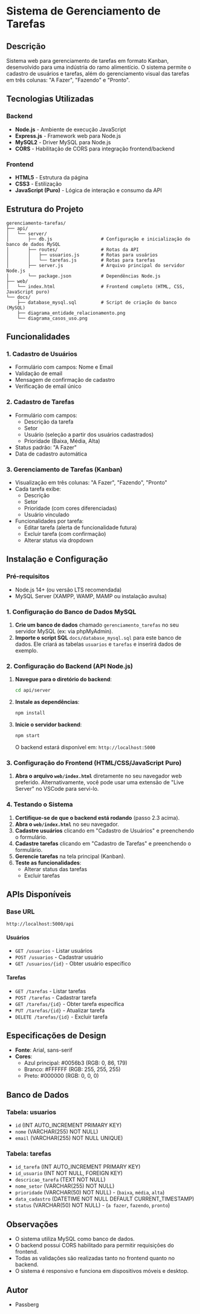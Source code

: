 # Sistema de Gerenciamento de Tarefas

## Descrição
Sistema web para gerenciamento de tarefas em formato Kanban, desenvolvido para uma indústria do ramo alimentício. O sistema permite o cadastro de usuários e tarefas, além do gerenciamento visual das tarefas em três colunas: "A Fazer", "Fazendo" e "Pronto".

## Tecnologias Utilizadas

### Backend
- **Node.js** - Ambiente de execução JavaScript
- **Express.js** - Framework web para Node.js
- **MySQL2** - Driver MySQL para Node.js
- **CORS** - Habilitação de CORS para integração frontend/backend

### Frontend
- **HTML5** - Estrutura da página
- **CSS3** - Estilização
- **JavaScript (Puro)** - Lógica de interação e consumo da API

## Estrutura do Projeto

```
gerenciamento-tarefas/
├── api/
│   └── server/
│       ├── db.js                  # Configuração e inicialização do banco de dados MySQL
│       ├── routes/                # Rotas da API
│       │   ├── usuarios.js        # Rotas para usuários
│       │   └── tarefas.js         # Rotas para tarefas
│       ├── server.js              # Arquivo principal do servidor Node.js
│       └── package.json           # Dependências Node.js
├── web/
│   └── index.html                 # Frontend completo (HTML, CSS, JavaScript puro)
└── docs/
    ├── database_mysql.sql         # Script de criação do banco (MySQL)
    ├── diagrama_entidade_relacionamento.png
    └── diagrama_casos_uso.png
```

## Funcionalidades

### 1. Cadastro de Usuários
- Formulário com campos: Nome e Email
- Validação de email
- Mensagem de confirmação de cadastro
- Verificação de email único

### 2. Cadastro de Tarefas
- Formulário com campos:
  - Descrição da tarefa
  - Setor
  - Usuário (seleção a partir dos usuários cadastrados)
  - Prioridade (Baixa, Média, Alta)
- Status padrão: "A Fazer"
- Data de cadastro automática

### 3. Gerenciamento de Tarefas (Kanban)
- Visualização em três colunas: "A Fazer", "Fazendo", "Pronto"
- Cada tarefa exibe:
  - Descrição
  - Setor
  - Prioridade (com cores diferenciadas)
  - Usuário vinculado
- Funcionalidades por tarefa:
  - Editar tarefa (alerta de funcionalidade futura)
  - Excluir tarefa (com confirmação)
  - Alterar status via dropdown

## Instalação e Configuração

### Pré-requisitos
- Node.js 14+ (ou versão LTS recomendada)
- MySQL Server (XAMPP, WAMP, MAMP ou instalação avulsa)

### 1. Configuração do Banco de Dados MySQL

1. **Crie um banco de dados** chamado `gerenciamento_tarefas` no seu servidor MySQL (ex: via phpMyAdmin).
2. **Importe o script SQL** `docs/database_mysql.sql` para este banco de dados. Ele criará as tabelas `usuarios` e `tarefas` e inserirá dados de exemplo.

### 2. Configuração do Backend (API Node.js)

1. **Navegue para o diretório do backend**:
   ```bash
   cd api/server
   ```

2. **Instale as dependências**:
   ```bash
   npm install
   ```

3. **Inicie o servidor backend**:
   ```bash
   npm start
   ```
   O backend estará disponível em: `http://localhost:5000`

### 3. Configuração do Frontend (HTML/CSS/JavaScript Puro)

1. **Abra o arquivo `web/index.html`** diretamente no seu navegador web preferido.
   Alternativamente, você pode usar uma extensão de "Live Server" no VSCode para servi-lo.

### 4. Testando o Sistema

1. **Certifique-se de que o backend está rodando** (passo 2.3 acima).
2. **Abra o `web/index.html`** no seu navegador.
3. **Cadastre usuários** clicando em "Cadastro de Usuários" e preenchendo o formulário.
4. **Cadastre tarefas** clicando em "Cadastro de Tarefas" e preenchendo o formulário.
5. **Gerencie tarefas** na tela principal (Kanban).
6. **Teste as funcionalidades**:
   - Alterar status das tarefas
   - Excluir tarefas

## APIs Disponíveis

### Base URL
```
http://localhost:5000/api
```

#### Usuários
- `GET /usuarios` - Listar usuários
- `POST /usuarios` - Cadastrar usuário
- `GET /usuarios/{id}` - Obter usuário específico

#### Tarefas
- `GET /tarefas` - Listar tarefas
- `POST /tarefas` - Cadastrar tarefa
- `GET /tarefas/{id}` - Obter tarefa específica
- `PUT /tarefas/{id}` - Atualizar tarefa
- `DELETE /tarefas/{id}` - Excluir tarefa

## Especificações de Design

- **Fonte**: Arial, sans-serif
- **Cores**:
  - Azul principal: #0056b3 (RGB: 0, 86, 179)
  - Branco: #FFFFFF (RGB: 255, 255, 255)
  - Preto: #000000 (RGB: 0, 0, 0)

## Banco de Dados

### Tabela: usuarios
- `id` (INT AUTO_INCREMENT PRIMARY KEY)
- `nome` (VARCHAR(255) NOT NULL)
- `email` (VARCHAR(255) NOT NULL UNIQUE)

### Tabela: tarefas
- `id_tarefa` (INT AUTO_INCREMENT PRIMARY KEY)
- `id_usuario` (INT NOT NULL, FOREIGN KEY)
- `descricao_tarefa` (TEXT NOT NULL)
- `nome_setor` (VARCHAR(255) NOT NULL)
- `prioridade` (VARCHAR(50) NOT NULL) - (`baixa`, `média`, `alta`)
- `data_cadastro` (DATETIME NOT NULL DEFAULT CURRENT_TIMESTAMP)
- `status` (VARCHAR(50) NOT NULL) - (`a fazer`, `fazendo`, `pronto`)

## Observações

- O sistema utiliza MySQL como banco de dados.
- O backend possui CORS habilitado para permitir requisições do frontend.
- Todas as validações são realizadas tanto no frontend quanto no backend.
- O sistema é responsivo e funciona em dispositivos móveis e desktop.

## Autor

- Passberg


